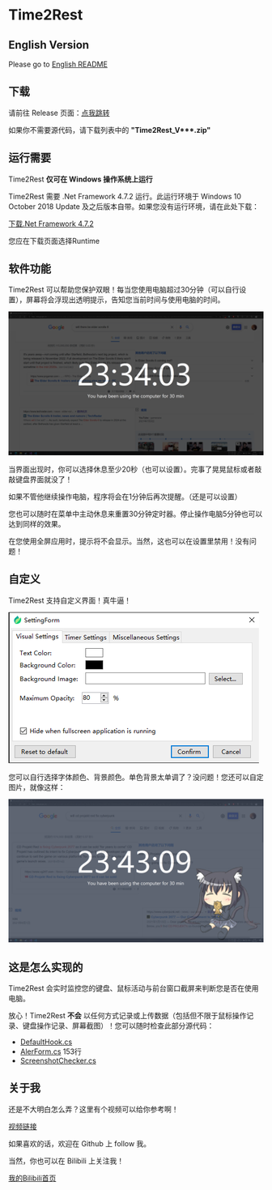 ﻿# Time2Rest

## English Version

Please go to [English README](https://github.com/SDchao/Time2Rest/blob/main/README_en.md)

## 下载
请前往 Release 页面：[点我跳转](https://github.com/SDchao/Time2Rest/releases/latest)

如果你不需要源代码，请下载列表中的 **"Time2Rest_V\*\*\*.zip"**

## 运行需要

Time2Rest **仅可在 Windows 操作系统上运行**

Time2Rest 需要 .Net Framework 4.7.2 运行。此运行环境于 Windows 10 October 2018 Update 及之后版本自带。如果您没有运行环境，请在此处下载：

[下载.Net Framework 4.7.2](https://dotnet.microsoft.com/download/dotnet-framework/net472)

您应在下载页面选择Runtime

## 软件功能

Time2Rest 可以帮助您保护双眼！每当您使用电脑超过30分钟（可以自行设置），屏幕将会浮现出透明提示，告知您当前时间与使用电脑的时间。

![主界面](https://github.com/SDchao/Time2Rest/blob/main/Time2Rest/Resources/Demo_Reminder.png)

当界面出现时，你可以选择休息至少20秒（也可以设置）。完事了晃晃鼠标或者敲敲键盘界面就没了！

如果不管他继续操作电脑，程序将会在1分钟后再次提醒。（还是可以设置）

您也可以随时在菜单中主动休息来重置30分钟定时器。停止操作电脑5分钟也可以达到同样的效果。

在您使用全屏应用时，提示将不会显示。当然，这也可以在设置里禁用！没有问题！

## 自定义

Time2Rest 支持自定义界面！真牛逼！

![设置界面](https://github.com/SDchao/Time2Rest/blob/main/Time2Rest/Resources/Demo_Settings.png)

您可以自行选择字体颜色、背景颜色。单色背景太单调了？没问题！您还可以自定图片，就像这样：

![二次元浓度过高](https://github.com/SDchao/Time2Rest/blob/main/Time2Rest/Resources/Demo_Img.png)

## 这是怎么实现的

Time2Rest 会实时监控您的键盘、鼠标活动与前台窗口截屏来判断您是否在使用电脑。

放心！Time2Rest **不会** 以任何方式记录或上传数据（包括但不限于鼠标操作记录、键盘操作记录、屏幕截图）！您可以随时检查此部分源代码：

* [DefaultHook.cs](https://github.com/SDchao/Time2Rest/blob/main/Time2Rest/WinInteractors/DefaultHook.cs)
* [AlerForm.cs](https://github.com/SDchao/Time2Rest/blob/main/Time2Rest/AlertForm.cs#L153-L192) 153行
* [ScreenshotChecker.cs](https://github.com/SDchao/Time2Rest/blob/main/Time2Rest/WinInteractors/ScreenshotChecker.cs)

## 关于我

还是不大明白怎么弄？这里有个视频可以给你参考啊！

[视频链接](https://www.bilibili.com/video/BV1rq4y1T7cx)

如果喜欢的话，欢迎在 Github 上 follow 我。

当然，你也可以在 Bilibili 上关注我！

[我的Bilibili首页](https://space.bilibili.com/12263994)
